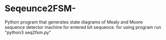 # Seqeunce2FSM-
Python program that generates state diagrams of Mealy and Moore sequence detector machine for entered bit sequence.
for using program run "python3 seq2fsm.py"
